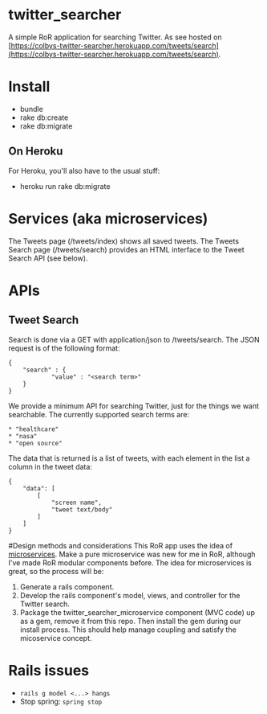 # twitter_searcher
A simple RoR application for searching Twitter. As see hosted on
[https://colbys-twitter-searcher.herokuapp.com/tweets/search](https://colbys-twitter-searcher.herokuapp.com/tweets/search).

# Install
* bundle
* rake db:create
* rake db:migrate

## On Heroku
For Heroku, you'll also have to the usual stuff:

* heroku run rake db:migrate

# Services (aka microservices)
The Tweets page (/tweets/index) shows all saved tweets. The Tweets Search page
(/tweets/search) provides an HTML interface to the Tweet Search API (see below).


# APIs
## Tweet Search
Search is done via a GET with application/json to /tweets/search. The JSON
request is of the following format:

    {
        "search" : {
                "value" : "<search term>"
        }
    }

We provide a minimum API for searching Twitter, just for the things we want
searchable. The currently supported search terms are:

    * "healthcare"
    * "nasa"
    * "open source"

The data that is returned is a list of tweets, with each element in the list
a column in the tweet data:

    {
        "data": [
            [
                "screen name",
                "tweet text/body"
            ]
        ]
    }

#Design methods and considerations
This RoR app uses the idea of
[microservices](http://martinfowler.com/articles/microservices.html). Make a
pure microservice was new for me in RoR, although I've made RoR modular
components before. The idea for microservices is great, so the process will be:

1. Generate a rails component.
2. Develop the rails component's model, views, and controller for the Twitter
search.
3. Package the twitter_searcher_microservice component (MVC code) up as a gem,
remove it from this repo. Then install the gem during our install process.
This should help manage coupling and satisfy the micoservice concept.


# Rails issues
* `rails g model <...> hangs`
 * Stop spring: `spring stop`